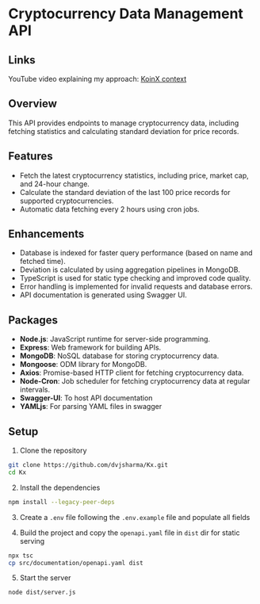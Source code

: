 # Cryptocurrency Data Management API

## Links

YouTube video explaining my approach: [KoinX context](https://youtu.be/4FPwz7qDCB0)

## Overview
This API provides endpoints to manage cryptocurrency data, including fetching statistics and calculating standard deviation for price records.

## Features
- Fetch the latest cryptocurrency statistics, including price, market cap, and 24-hour change.
- Calculate the standard deviation of the last 100 price records for supported cryptocurrencies.
- Automatic data fetching every 2 hours using cron jobs.

## Enhancements
- Database is indexed for faster query performance (based on name and fetched time).
- Deviation is calculated by using aggregation pipelines in MongoDB.
- TypeScript is used for static type checking and improved code quality.
- Error handling is implemented for invalid requests and database errors.
- API documentation is generated using Swagger UI.

## Packages
- **Node.js**: JavaScript runtime for server-side programming.
- **Express**: Web framework for building APIs.
- **MongoDB**: NoSQL database for storing cryptocurrency data.
- **Mongoose**: ODM library for MongoDB.
- **Axios**: Promise-based HTTP client for fetching cryptocurrency data.
- **Node-Cron**: Job scheduler for fetching cryptocurrency data at regular intervals.
- **Swagger-UI**: To host API documentation
- **YAMLjs**: For parsing YAML files in swagger

## Setup

1. Clone the repository

```bash
git clone https://github.com/dvjsharma/Kx.git
cd Kx
```

2. Install the dependencies

```bash
npm install --legacy-peer-deps
```

3. Create a `.env` file following the `.env.example` file and populate all fields

4. Build the project and copy the `openapi.yaml` file in `dist` dir for static serving

```bash
npx tsc
cp src/documentation/openapi.yaml dist
```

5. Start the server

```bash
node dist/server.js
```